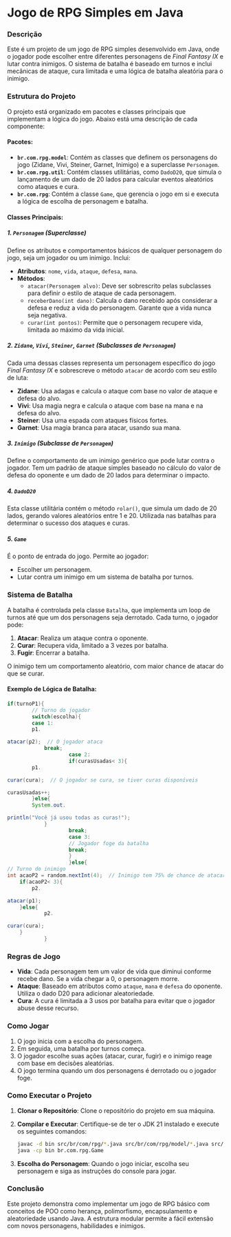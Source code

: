 # Jogo de RPG Simples em Java

### Descrição

Este é um projeto de um jogo de RPG simples desenvolvido em Java, onde o jogador pode escolher entre diferentes
personagens de *Final Fantasy IX* e lutar contra inimigos. O sistema de batalha é baseado em turnos e inclui mecânicas
de ataque, cura limitada e uma lógica de batalha aleatória para o inimigo.

### Estrutura do Projeto

O projeto está organizado em pacotes e classes principais que implementam a lógica do jogo. Abaixo está uma descrição de
cada componente:

#### Pacotes:

- **`br.com.rpg.model`**: Contém as classes que definem os personagens do jogo (Zidane, Vivi, Steiner, Garnet, Inimigo)
  e a superclasse `Personagem`.
- **`br.com.rpg.util`**: Contém classes utilitárias, como `DadoD20`, que simula o lançamento de um dado de 20 lados para
  calcular eventos aleatórios como ataques e cura.
- **`br.com.rpg`**: Contém a classe `Game`, que gerencia o jogo em si e executa a lógica de escolha de personagem e
  batalha.

#### Classes Principais:

##### 1. `Personagem` (Superclasse)

Define os atributos e comportamentos básicos de qualquer personagem do jogo, seja um jogador ou um inimigo. Inclui:

- **Atributos**: `nome`, `vida`, `ataque`, `defesa`, `mana`.
- **Métodos**:
    - `atacar(Personagem alvo)`: Deve ser sobrescrito pelas subclasses para definir o estilo de ataque de cada
      personagem.
    - `receberDano(int dano)`: Calcula o dano recebido após considerar a defesa e reduz a vida do personagem. Garante
      que a vida nunca seja negativa.
    - `curar(int pontos)`: Permite que o personagem recupere vida, limitada ao máximo da vida inicial.

##### 2. `Zidane`, `Vivi`, `Steiner`, `Garnet` (Subclasses de `Personagem`)

Cada uma dessas classes representa um personagem específico do jogo *Final Fantasy IX* e sobrescreve o método `atacar`
de acordo com seu estilo de luta:

- **Zidane**: Usa adagas e calcula o ataque com base no valor de ataque e defesa do alvo.
- **Vivi**: Usa magia negra e calcula o ataque com base na mana e na defesa do alvo.
- **Steiner**: Usa uma espada com ataques físicos fortes.
- **Garnet**: Usa magia branca para atacar, usando sua mana.

##### 3. `Inimigo` (Subclasse de `Personagem`)

Define o comportamento de um inimigo genérico que pode lutar contra o jogador. Tem um padrão de ataque simples baseado
no cálculo do valor de defesa do oponente e um dado de 20 lados para determinar o impacto.

##### 4. `DadoD20`

Esta classe utilitária contém o método `rolar()`, que simula um dado de 20 lados, gerando valores aleatórios entre 1 e
20. Utilizada nas batalhas para determinar o sucesso dos ataques e curas.

##### 5. `Game`

É o ponto de entrada do jogo. Permite ao jogador:

- Escolher um personagem.
- Lutar contra um inimigo em um sistema de batalha por turnos.

### Sistema de Batalha

A batalha é controlada pela classe `Batalha`, que implementa um loop de turnos até que um dos personagens seja
derrotado. Cada turno, o jogador pode:

1. **Atacar**: Realiza um ataque contra o oponente.
2. **Curar**: Recupera vida, limitado a 3 vezes por batalha.
3. **Fugir**: Encerrar a batalha.

O inimigo tem um comportamento aleatório, com maior chance de atacar do que se curar.

#### Exemplo de Lógica de Batalha:

```java
if(turnoP1){
        // Turno do jogador
        switch(escolha){
        case 1:
        p1.

atacar(p2);  // O jogador ataca
            break;
                    case 2:
                    if(curasUsadas< 3){
        p1.

curar(cura);  // O jogador se cura, se tiver curas disponíveis

curasUsadas++;
        }else{
        System.out.

println("Você já usou todas as curas!");
            }
                    break;
                    case 3:
                    // Jogador foge da batalha
                    break;
                    }
                    }else{
// Turno do inimigo
int acaoP2 = random.nextInt(4);  // Inimigo tem 75% de chance de atacar
    if(acaoP2< 3){
        p2.

atacar(p1);
    }else{
            p2.

curar(cura);
    }
            }
```

### Regras de Jogo

- **Vida**: Cada personagem tem um valor de vida que diminui conforme recebe dano. Se a vida chegar a 0, o personagem
  morre.
- **Ataque**: Baseado em atributos como `ataque`, `mana` e `defesa` do oponente. Utiliza o dado D20 para adicionar
  aleatoriedade.
- **Cura**: A cura é limitada a 3 usos por batalha para evitar que o jogador abuse desse recurso.

### Como Jogar

1. O jogo inicia com a escolha do personagem.
2. Em seguida, uma batalha por turnos começa.
3. O jogador escolhe suas ações (atacar, curar, fugir) e o inimigo reage com base em decisões aleatórias.
4. O jogo termina quando um dos personagens é derrotado ou o jogador foge.

### Como Executar o Projeto

1. **Clonar o Repositório**:
   Clone o repositório do projeto em sua máquina.

2. **Compilar e Executar**:
   Certifique-se de ter o JDK 21 instalado e execute os seguintes comandos:

   ```bash
   javac -d bin src/br/com/rpg/*.java src/br/com/rpg/model/*.java src/br/com/rpg/util/*.java
   java -cp bin br.com.rpg.Game
   ```

3. **Escolha do Personagem**:
   Quando o jogo iniciar, escolha seu personagem e siga as instruções do console para jogar.

### Conclusão

Este projeto demonstra como implementar um jogo de RPG básico com conceitos de POO como herança, polimorfismo,
encapsulamento e aleatoriedade usando Java. A estrutura modular permite a fácil extensão com novos personagens,
habilidades e inimigos.
